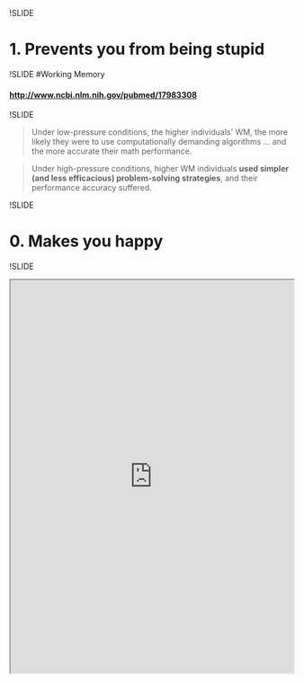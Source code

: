 !SLIDE
# 1. Prevents you from being stupid

!SLIDE
#Working Memory

#### <http://www.ncbi.nlm.nih.gov/pubmed/17983308>

!SLIDE

> Under low-pressure conditions, the higher individuals' WM, the more likely they were to use computationally demanding algorithms ... and the more accurate their math performance.
>  
> 

> Under high-pressure conditions, higher WM individuals **used simpler (and less efficacious) problem-solving strategies**, and their performance accuracy suffered.

!SLIDE
# 0. Makes you happy

!SLIDE
<iframe src="http://www.happyprog.com/tdgotchi/" width="100%" height="700" />

!SLIDE
<iframe src="http://www.happyprog.com/pulse/" width="100%" height="700" />
!SLIDE small
# Thanks to

* Katrina Owen - [Therapeutic Refactoring](http://www.confreaks.com/videos/1071-cascadiaruby2012-therapeutic-refactoring/)
* Brandon Keepers - [The Plight of Pinocchio](http://opensoul.org/blog/archives/2012/05/16/the-plight-of-pinocchio/)

